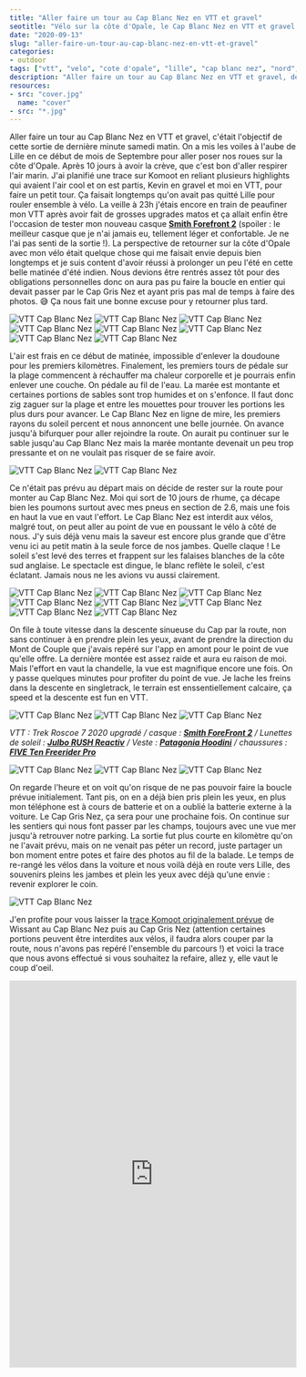 ```yaml
---
title: "Aller faire un tour au Cap Blanc Nez en VTT et gravel"
seotitle: "Vélo sur la côte d'Opale, le Cap Blanc Nez en VTT et gravel depuis Lille."
date: "2020-09-13"
slug: "aller-faire-un-tour-au-cap-blanc-nez-en-vtt-et-gravel"
categories:
- outdoor
tags: ["vtt", "velo", "cote d'opale", "lille", "cap blanc nez", "nord", "falaises", "gravel"]
description: "Aller faire un tour au Cap Blanc Nez en VTT et gravel, depuis Lille pour rouler à vélo sur la côte d'Opale."
resources:
- src: "cover.jpg"
  name: "cover"
- src: "*.jpg"
---
```


Aller faire un tour au Cap Blanc Nez en VTT et gravel, c'était l'objectif de cette sortie de dernière minute samedi matin. On a mis les voiles à l'aube de Lille en ce début de mois de Septembre pour aller poser nos roues sur la côte d'Opale. Après 10 jours à avoir la crève, que c'est bon d'aller respirer l'air marin. J'ai planifié une trace sur Komoot en reliant plusieurs highlights qui avaient l'air cool et on est partis, Kevin en gravel et moi en VTT, pour faire un petit tour. Ça faisait longtemps qu'on avait pas quitté Lille pour rouler ensemble à vélo. La veille à 23h j'étais encore en train de peaufiner mon VTT après avoir fait de grosses upgrades matos et ça allait enfin être l'occasion de tester mon nouveau casque [**Smith Forefront 2**](https://amzn.to/3milXty) (spoiler : le meilleur casque que je n'ai jamais eu, tellement léger et confortable. Je ne l'ai pas senti de la sortie !). La perspective de retourner sur la côte d'Opale avec mon vélo était quelque chose qui me faisait envie depuis bien longtemps et je suis content d'avoir réussi à prolonger un peu l'été en cette belle matinée d'été indien. Nous devions être rentrés assez tôt pour des obligations personnelles donc on aura pas pu faire la boucle en entier qui devait passer par le Cap Gris Nez et ayant pris pas mal de temps à faire des photos. 😅 Ça nous fait une bonne excuse pour y retourner plus tard.

![VTT Cap Blanc Nez](PANA4921.jpg)
![VTT Cap Blanc Nez](PANA4911.jpg)
![VTT Cap Blanc Nez](PANA4950.jpg)
![VTT Cap Blanc Nez](PANA4995.jpg)
![VTT Cap Blanc Nez](PANA4927.jpg)
![VTT Cap Blanc Nez](PANA5000.jpg)
![VTT Cap Blanc Nez](PANA4986.jpg)
![VTT Cap Blanc Nez](PANA5046.jpg)

L'air est frais en ce début de matinée, impossible d'enlever la doudoune pour les premiers kilomètres. Finalement, les premiers tours de pédale sur la plage commencent à réchauffer ma chaleur corporelle et je pourrais enfin enlever une couche. On pédale au fil de l'eau. La marée est montante et certaines portions de sables sont trop humides et on s'enfonce. Il faut donc zig zaguer sur la plage et entre les mouettes pour trouver les portions les plus durs pour avancer. Le Cap Blanc Nez en ligne de mire, les premiers rayons du soleil percent et nous annoncent une belle journée. On avance jusqu'à bifurquer pour aller rejoindre la route. On aurait pu continuer sur le sable jusqu'au Cap Blanc Nez mais la marée montante devenait un peu trop pressante et on ne voulait pas risquer de se faire avoir.

![VTT Cap Blanc Nez](PANA5058.jpg)
![VTT Cap Blanc Nez](PANA5111.jpg)

Ce n'était pas prévu au départ mais on décide de rester sur la route pour monter au Cap Blanc Nez. Moi qui sort de 10 jours de rhume, ça décape bien les poumons surtout avec mes pneus en section de 2.6, mais une fois en haut la vue en vaut l'effort. Le Cap Blanc Nez est interdit aux vélos, malgré tout, on peut aller au point de vue en poussant le vélo à côté de nous. J'y suis déjà venu mais la saveur est encore plus grande que d'être venu ici au petit matin à la seule force de nos jambes. Quelle claque ! Le soleil s'est levé des terres et frappent sur les falaises blanches de la côte sud anglaise. Le spectacle est dingue, le blanc reflète le soleil, c'est éclatant. Jamais nous ne les avions vu aussi clairement.

![VTT Cap Blanc Nez](PANA5125.jpg)
![VTT Cap Blanc Nez](PANA5126.jpg)
![VTT Cap Blanc Nez](PANA5118.jpg)
![VTT Cap Blanc Nez](PANA5143.jpg)
![VTT Cap Blanc Nez](PANA5146.jpg)
![VTT Cap Blanc Nez](PANA5175.jpg)
![VTT Cap Blanc Nez](PANA5216.jpg)
![VTT Cap Blanc Nez](PANA5243.jpg)

On file à toute vitesse dans la descente sinueuse du Cap par la route, non sans continuer à en prendre plein les yeux, avant de prendre la direction du Mont de Couple que j'avais repéré sur l'app en amont pour le point de vue qu'elle offre. La dernière montée est assez raide et aura eu raison de moi. Mais l'effort en vaut la chandelle, la vue est magnifique encore une fois. On y passe quelques minutes pour profiter du point de vue. Je lache les freins dans la descente en singletrack, le terrain est enssentiellement calcaire, ça speed et la descente est fun en VTT.

![VTT Cap Blanc Nez](PANA5275.jpg)
![VTT Cap Blanc Nez](PANA5364.jpg)
![VTT Cap Blanc Nez](PANA5307.jpg)

_VTT : Trek Roscoe 7 2020 upgradé / casque : [**Smith ForeFront 2**](https://amzn.to/3milXty) / Lunettes de soleil : **[Julbo RUSH Reactiv](https://amzn.to/3ht2uCN)** / Veste : **[Patagonia Hoodini](https://amzn.to/3ke5JQc)** / chaussures : **[FIVE Ten Freerider Pro](https://amzn.to/3iutovl)**_

![VTT Cap Blanc Nez](PANA5339.jpg)
![VTT Cap Blanc Nez](PANA5317.jpg)
![VTT Cap Blanc Nez](PANA5359.jpg)

On regarde l'heure et on voit qu'on risque de ne pas pouvoir faire la boucle prévue initialement. Tant pis, on en a déjà bien pris plein les yeux, en plus mon téléphone est à cours de batterie et on a oublié la batterie externe à la voiture. Le Cap Gris Nez, ça sera pour une prochaine fois. On continue sur les sentiers qui nous font passer par les champs, toujours avec une vue mer jusqu'à retrouver notre parking. La sortie fut plus courte en kilomètre qu'on ne l'avait prévu, mais on ne venait pas péter un record, juste partager un bon moment entre potes et faire des photos au fil de la balade. Le temps de re-rangé les vélos dans la voiture et nous voilà déjà en route vers Lille, des souvenirs pleins les jambes et plein les yeux avec déjà qu'une envie : revenir explorer le coin.

![VTT Cap Blanc Nez](PANA4965.jpg)

J'en profite pour vous laisser la [trace Komoot originalement prévue](https://www.komoot.com/tour/255713032) de Wissant au Cap Blanc Nez puis au Cap Gris Nez (attention certaines portions peuvent être interdites aux vélos, il faudra alors couper par la route, nous n'avons pas repéré l'ensemble du parcours !) et voici la trace que nous avons effectué si vous souhaitez la refaire, allez y, elle vaut le coup d'oeil.

<iframe src="https://www.komoot.com/tour/256673553/embed?profile=1&amp;gallery=1" width="100%" height="680" frameborder="0" scrolling="no"></iframe>
